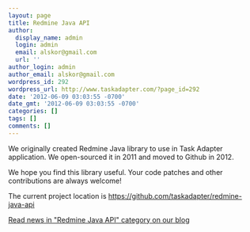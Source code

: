 ```yaml
---
layout: page
title: Redmine Java API
author:
  display_name: admin
  login: admin
  email: alskor@gmail.com
  url: ''
author_login: admin
author_email: alskor@gmail.com
wordpress_id: 292
wordpress_url: http://www.taskadapter.com/?page_id=292
date: '2012-06-09 03:03:55 -0700'
date_gmt: '2012-06-09 03:03:55 -0700'
categories: []
tags: []
comments: []
---
```

<p>We originally created Redmine Java library to use in Task Adapter application. We open-sourced it in 2011 and moved to Github in 2012. </p>
<p>We hope you find this library useful. Your code patches and other contributions are always welcome!</p>
<p>The current project location is <a href="https://github.com/taskadapter/redmine-java-api">https://github.com/taskadapter/redmine-java-api</a></p>
<p><a href="/category/redmine-java-api">Read news in "Redmine Java API" category on our blog</a></p>
